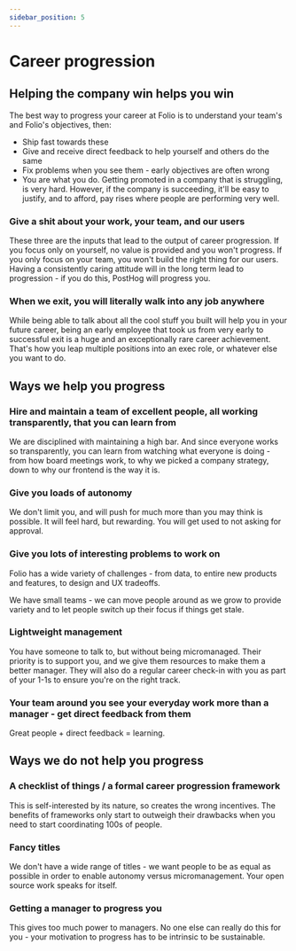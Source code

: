 ```yaml
---
sidebar_position: 5
---
```


# Career progression

## Helping the company win helps you win

The best way to progress your career at Folio is to understand your team's and Folio's objectives, then:

- Ship fast towards these
- Give and receive direct feedback to help yourself and others do the same
- Fix problems when you see them - early objectives are often wrong
- You are what you do. Getting promoted in a company that is struggling, is very hard. However, if the company is succeeding, it'll be easy to justify, and to afford, pay rises where people are performing very well.

### Give a shit about your work, your team, and our users

These three are the inputs that lead to the output of career progression. If you focus only on yourself, no value is provided and you won't progress. If you only focus on your team, you won't build the right thing for our users. Having a consistently caring attitude will in the long term lead to progression - if you do this, PostHog will progress you.

### When we exit, you will literally walk into any job anywhere

While being able to talk about all the cool stuff you built will help you in your future career, being an early employee that took us from very early to successful exit is a huge and an exceptionally rare career achievement. That's how you leap multiple positions into an exec role, or whatever else you want to do.

## Ways we help you progress

### Hire and maintain a team of excellent people, all working transparently, that you can learn from

We are disciplined with maintaining a high bar. And since everyone works so transparently, you can learn from watching what everyone is doing - from how board meetings work, to why we picked a company strategy, down to why our frontend is the way it is.

### Give you loads of autonomy

We don't limit you, and will push for much more than you may think is possible. It will feel hard, but rewarding. You will get used to not asking for approval.

### Give you lots of interesting problems to work on

Folio has a wide variety of challenges - from data, to entire new products and features, to design and UX tradeoffs.

We have small teams - we can move people around as we grow to provide variety and to let people switch up their focus if things get stale.

### Lightweight management

You have someone to talk to, but without being micromanaged. Their priority is to support you, and we give them resources to make them a better manager. They will also do a regular career check-in with you as part of your 1-1s to ensure you're on the right track.

### Your team around you see your everyday work more than a manager - get direct feedback from them

Great people + direct feedback = learning.

## Ways we do not help you progress

### A checklist of things / a formal career progression framework

This is self-interested by its nature, so creates the wrong incentives. The benefits of frameworks only start to outweigh their drawbacks when you need to start coordinating 100s of people.

### Fancy titles

We don't have a wide range of titles - we want people to be as equal as possible in order to enable autonomy versus micromanagement. Your open source work speaks for itself.

### Getting a manager to progress you

This gives too much power to managers. No one else can really do this for you - your motivation to progress has to be intrinsic to be sustainable.
